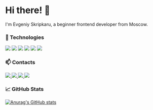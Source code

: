 <h1>Hi there! 👋</h1>

<p>I'm Evgeniy Skripkaru, a beginner frontend developer from Moscow.</p>

<h3>🔧 Technologies</h3>

<p>
  <img src="https://img.shields.io/badge/HTML5-E34F26?style=for-the-badge&logo=html5&logoColor=white"/>
  <img src="https://img.shields.io/badge/CSS3-1572B6?style=for-the-badge&logo=css3&logoColor=white"/>
  <img src="https://img.shields.io/badge/Sass-CC6699?style=for-the-badge&logo=sass&logoColor=white"/>
  <img src="https://img.shields.io/badge/JavaScript-323330?style=for-the-badge&logo=javascript&logoColor=F7DF1E"/>
  <img src="https://img.shields.io/badge/React-20232A?style=for-the-badge&logo=react&logoColor=61DAFB"/>
  <img src="https://img.shields.io/badge/Webpack-1C78C0?style=for-the-badge&logo=webpack&logoColor=white"/>
</p>

<h3>📫 Contacts</h3>

<p>
   <a href="https://skripkaru.ru/">
    <img src="https://img.shields.io/badge/Website-30363D?style=for-the-badge&logo=GitHub-Sponsors&logoColor=#white"/>
  </a>
  <a href="mailto:skripkaru.evgeniy@gmail.com">
    <img src="https://img.shields.io/badge/Gmail-D14836?style=for-the-badge&logo=gmail&logoColor=white"/>
  </a>
  <a href="https://t.me/skripkaru">
    <img src="https://img.shields.io/badge/Telegram-2CA5E0?style=for-the-badge&logo=telegram&logoColor=white"/>
  </a>
  <a href="https://www.instagram.com/skripka.ru/">
    <img src="https://img.shields.io/badge/Instagram-E4405F?style=for-the-badge&logo=instagram&logoColor=white"/>
  </a>
</p>

<h3>📈 GitHub Stats</h3>

[![Anurag's GitHub stats](https://github-readme-stats.vercel.app/api?username=skripkaru&theme=react&hide_title=true&show_icons=true)](https://github.com/skripkaru/github-readme-stats)
